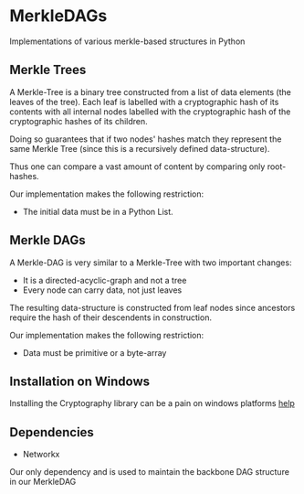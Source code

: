 # MerkleDAGs
Implementations of various merkle-based structures in Python 

## Merkle Trees
A Merkle-Tree is a binary tree constructed from a list of data elements (the leaves of the tree). Each leaf is labelled 
with a cryptographic hash of its contents with all internal nodes labelled with the cryptographic hash of the 
cryptographic hashes of its children.

Doing so guarantees that if two nodes' hashes match they represent the same Merkle Tree (since this is a recursively 
defined data-structure).

Thus one can compare a vast amount of content by comparing only root-hashes. 

Our implementation makes the following restriction:

  - The initial data must be in a Python List.  

## Merkle DAGs

A Merkle-DAG is very similar to a Merkle-Tree with two important changes:
  
  - It is a directed-acyclic-graph and not a tree
  - Every node can carry data, not just leaves

The resulting data-structure is constructed from leaf nodes since ancestors require the hash of their descendents 
in construction. 

Our implementation makes the following restriction:

  - Data must be primitive or a byte-array
   

## Installation on Windows
Installing the Cryptography library can be a pain on windows platforms
[help](https://stackoverflow.com/questions/45089805/pip-install-cryptography-in-windows)

## Dependencies
  - Networkx 

Our only dependency and is used to maintain the backbone DAG structure in our MerkleDAG